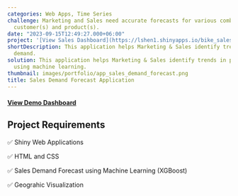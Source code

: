 ```yaml
---
categories: Web Apps, Time Series
challenge: Marketing and Sales need accurate forecasts for various combinations of
  customer(s) and product(s).
date: "2023-09-15T12:49:27.000+06:00"
project: '[View Sales Dashboard](https://lshen1.shinyapps.io/bike_sales_forecast_flexdashboard/)'
shortDescription: This application helps Marketing & Sales identify trends in product
  demand.
solution: This application helps Marketing & Sales identify trends in product demand
  using machine learning.
thumbnail: images/portfolio/app_sales_demand_forecast.png
title: Sales Demand Forecast Application
---
```




#### [View Demo Dashboard](https://lshen1.shinyapps.io/bike_sales_forecast_flexdashboard/)

## Project Requirements

✅ Shiny Web Applications

✅ HTML and CSS

✅ Sales Demand Forecast using Machine Learning (XGBoost)

✅ Geograhic Visualization


